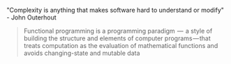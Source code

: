 "Complexity is anything that makes software hard to understand or modify" - John Outerhout

> Functional programming is a programming paradigm  —  a style of building the structure and elements of computer programs — that treats computation as the evaluation of mathematical functions and avoids changing-state and mutable data